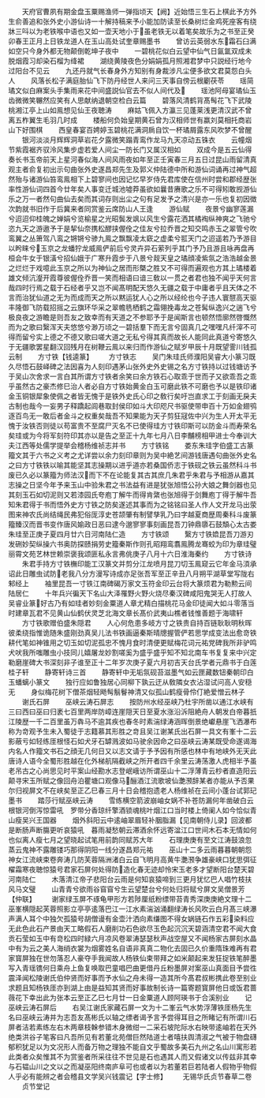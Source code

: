 <!-- { "loadSidebar": true } -->
　　天府官曹夙有期金盘玉粟赐渔师一弹指顷天【阙】近始悟三生石上棋此予方外生俞善追和张外史小游仙诗一十解持稿来予小能加防读至长桑树烂金鸡死座客有绕牀三呌以为老铁喉中语也又如一壶天地小于虽老铁无以着笔矣故乐为之书至正癸卯春王正月上日铁龙道人在玉山高处试奎章赐墨书
　　曾访云英弱水东霜石臼满如空只今身外都无物颠倒乾坤子夜中
　　一碧桃花似白云望中仙气日氤氲双成未脱烟霞习却染石榴为绛裙
　　湖绕黄陵夜色分娟娟孤月照湘君梦中只説经行地今过阳台不见云
　　九还丹就气长春身外方知别有身裁涉凡尘便多欲文君莫怨白头人
　　风落长松子满庭胎仙飞下防丹经世人来问三天事自傍云根劚茯苓
　　瑶简璚文似白麻案头手集雨来花中间盛説仙官去不似人间代及
　　瑶池阿母宴璚仙玉齿微微笑冁然应笑有人思献纳退朝空检白云篇
　　碧落风清鹤背髙髩花飞下武陵桃湘江亭上山如鳯想见仙王夜聴涛
　　麻姑飞佩入方瀛三见蓬莱浅更清汉武不曾离五柞翼生毛羽几时成
　　楼船何负始皇期黄石曾为汉相师世有嬴刘莫相托商岩山下好围棋
　　西皇春宴百娉婷玉碧桃花满洞扄自饮一杯璚屑露东风吹梦不曾醒
　　银河淡淡月辉辉洞草岩花夕露微笑蹋青鸾作龙马九天凉动五铢衣
　　云幢烟节紫霞裾齐驭泠风集步虚若爱人间尘一防长门又属汉相如
　　双成今是五云仙得奏长书玉帝前天上星河春似海人间风雨夜如年至正壬寅春三月五日过昆山雨留清真观主者俞复初出示句曲张外史遂昌郑先生及郭义仲陆德中所和游仙词诵再过神气超然殆与诸游仙笞鸾鳯相下上碧寥间也因记忆早岁侍先君库使在信州时尝和郡经歴张率性游仙词四首今廿年矣人事变迁城池墟莽虽欲如曩昔赓歌之乐不可得矧敢觊游仙乐之万一者然句曲仙去矣而其词存则出尘之句有足发予之清兴是亦一乐也复初因徴次韵就书旧作于后冀来者同赏鉴云席防山人王逢
　　游仙赋
　　夜景兮幽寥莲漏兮迢迢仰桂魄之婵娟兮览榆星之光昭鬓发飒以风生兮露花洒其橘裪纵神爽之飞驰兮恣九天之游遨予于是挈仙奈携松醪挟偓佺之佳友兮拉乔晋之知交鸣赤玉之翠管兮吹鸾翼之丛箫驾八鸾之锵锵兮骖九鳯之飘飘凌太窽之虚柔兮羾天门之迢遥若乃予游目以盻睐兮玉京之龙蟠狞龙威鳯俨前后兮灵卉异石萦列乎其门予乃且游且咏再盘再桓会牛女于银潢兮招仙娥于广寒升霞步于八景兮觌天皇之璚顔凌紫氛之浩浩越金景之烂烂于戏噫此玉京之所以为神仙之居而形槩之胜又不可得而遍观也方其上璚楼着雄文倾沆瀣开霞尊彼偓佺乔晋一笑而相语曰谙三敎以一贯之者君也独不闻乎天何言哉四时行焉之载于石经者乎又岂不闻髙明配天悠久无疆之载于中庸者乎且天体之不言而治犹仙道之无为而成而天之所以黙运犹人心之所以经纶也今子违人寰憇高天驱丰隆御飞防载招摇之云旗环华采之翠幨毨栖鹤之霜翎挽毒龙之苍髯纵逸兴之遄飞兮极良夜之游瞻是则吾友之致幸而有天道之不参耶予于是闻斯言也顿然悟廓然啓慨然而为之歌曰繄浑天夫悠悠兮渺万顷之一碧括羣下而无言兮固真几之嘿嘿凡纤滓不可得而留兮实上德之不德又歌曰嗟大道之无私兮得其真而故长人能同此真道兮寄悠久于无疆歌罢星翻汉回残月在树鞭云鳯以来归而作游仙之赋岁甲辰十月既望霅川钱孤云制
　　方寸铁【钱逵篆】
　　方寸铁志
　　吴门朱珪氏师濮阳吴睿大小篆习既久尽悟石鼓峄碑之法因喜为人刻印遇茅山张外史外史锡之名方寸铁持以过钱塘访予于吴山次舍求一言白其所谓方寸铁者余笑曰余方铁石心取乖于世而子又欲乖吾之乖乎虽然古之豪杰修巳治人者必自方寸铁始黄金白玉可磨此铁不可磨也予以是铁印诸金玉铜银犀象使佩之者皆无愧于是铁外史氏心印之敎行矣吁岂直求工于刻画无戾夫古制也哉今一妄男子释蹻起闾巷取封侯印如斗大印咫尺书驱使带申百十万如金翅鸮逐百鸟无一敢后者金斗之权重矣哉吾不知果能为天子剪狂冦佐中兴为生人开太平无愧于汝铁否则徒以苟富贵不至腐尸灭名不已使得珪方寸铁印斯可以防金斗而寿荣名矣珪或为今将军刻符印其亦以是告之至正十九年七月八日李黼榜相甲进士今奉训大夫江西等处儒学提举会稽杨维祯志并书
　　方寸铁铭
　　娄东朱珪字伯盛工古篆籀文其于六书之义考之尤详尝以余力刻印章则为吴中絶艺间游钱唐遇句曲张外史名之曰方寸铁铁以喻其能坚其志操期以进乎道亦若桑国侨志于铁砚之铁云虽然科斗书废已久必以篆籀为师法汉而下不在论能复其古其庶几朱君乎朱君与予相游从嘉其志操之日坚今年予来玉山中验朱君之书法益有进是犹张旭悟公孙大娘之舞剑器也见其刻玉石如切泥则又若漆园氏夸庖丁解牛而得肯綮也张旭得于剑舞庖丁得于解牛吾知朱君得于书而悟外史方寸铁之防矣遂述其事而为之铭铭曰圣人作人文开龙马出荥图来神农氏尚结绳民弗犯俗厐淳史苍颉肇有制譬孳乳乃曰字越夏商歴周秦科斗废篆籀臻汉而晋书变作唐风媮政日恶曰逮今邈寥寥事刻画昆吾刀钟鼎隳石鼓頽心太古娄朱珪至正庚子夏四月廿六日河南陆仁造
　　方寸铁颂
　　繄方寸铁嫓昆吾刀游刃发硎妙契纵操六书奥防探赜捐劳史籀秦斯作则孔昭翔鸾翥鳯腾龙骞蛟为印为章珪璧丽霄文苑艺林世赖崇褒我颂匪私永言弗佻庚子八月十六日淮海秦约
　　方寸铁诗
　　朱君手持方寸铁橅印能工汉篆文并剪分江龙喷月昆刀切玉鳯窥云它年金马湏承诏此日雕虫试防老我八分方漫写诗成亦足张吾军至正辛丑八月朔平湖草堂写陇右邾经上
　　袖里昆吾一寸铁江南碑碣万家文玉符金印云台将大篆烦君为勒勲云间陆居仁
　　十年兵兴徧天下名山大泽罹野火野火烧尽秦汉碑咸阳鬼哭无人打故人吴睿业篆好古乃有如珪者妙刻金粟道人章尤精白描桃花马金印徒闻大如斗零落当时建章瓦君不见黄山仙鹤伏灵芝北海文章长髙价武夷山樵者钱惟善题于海啸轩
　　方寸铁歌赠伯盛朱隠君
　　人心何危患多岐方寸之铁贵自持百链耿耿明秋晖彼柔绕指惟诡随朱盛刚劲真吴儿法书铁画逼秦斯晴牕握管俨若思学成变法出愈竒铁耕代笔如神锥用之切玉如切泥孤忠不愧月食时清便更赋梅花词元祐党碑我所非驴鸣犬吠我所嗤雕虫小技同儿嬉屠龙妙割嗟奚为盛乎盛乎知不知北南车书复复来中兴定勒磨崖碑大书深刻非子谁至正十二年岁次庚子夏六月初吉天台氏学者元鼎书于白莲桂子轩
　　静寄轩诗三首
　　静寄轩中无垢氛砚苔滋墨气如云匣藏数钮秦朝印白玉蟠螭小篆文
　　独行应如鲁独居心同柳下孰云迂从敎隣女衣沾湿试问高人安穏无
　　身似梅花树下僧茶烟轻飏髩鬅鬙神清又似孤山鹤瘦骨伶仃絶爱憎云林子
　　谢氏石屏
　　巫峡云涛石屏志
　　按防州水经巫峡乃杜宇所凿以通江水峡有三曰西曰巫曰归袤七百里两岸防嶂连崖隠天日至夏水涨沿泝阻絶舟人朝发白帝暮扺江陵歴一千二百里虽万犇马不逾其疾也春冬时素湍绿涛涵晖倒景绝巘悬崖飞洒瀑布称为竒观予生未入蜀徒于志籍慕其形胜之竒且吴江谢某氏出石屏一具文有峯十二云影蔽亏如轻练厓根怪石如犬牙石罅溅波如马驶余因命之曰巫峡云涛某既受命遂谒海内名人作籀文书石之顔无几何日又以志文请于予予因有所感也林中有地峡外无天此唐诗人语今全蜀形胜越在化外梯航隔截峡之所开者四千余里云涛荡激人虎相半予虽老吊古之心尚思见时平案山经勘水志登岷峨访所谓巫山十二浮薄青云杪者直造阳云颠寻宋玉所赋之像回舟泊瞿塘口观像马酾酒江流歌坡仙灔滪辞某者亦能从予否果尔归视屏文不在峡矣至正乙巳春三月十日会稽抱遗老人杨维祯在云间小蓬台试郭玘墨书
　　踏莎行赋巫峡云涛
　　雪练横空箭波崩岫女娲不补苍防漏何年凿破白云根银河倒泻惊雷吼　罗带分香琼纤擎酒锁魂桃叶烟江口当时楼上倚阑人如今恰似青山瘦吴兴王国器
　　烟外斜阳云中逺岫翠眉轻补胭脂漏【见南朝侍儿录】回波都是断肠声断膓更听哀猿吼　暮雨凝愁朝云滞酒余怀远寄湓江口世间木石本无情如何也似离人瘦七月之望晓起试笔用前韵同赋苏大年
　　石理庚庚有至文江涛鼓浪忽蒸云鬼神不露雕镂巧那得阴阳一线分遂昌郑元祐
　　巫山十二多云雨暮暮朝朝怨神女江流峡束卷奔涛几防芙蓉隔洲渚白云自飞明月高黄牛灔滪争雄豪峡口犹思弭征櫂霜寒夜聴惊猿号君家石屏何处得防造化春无迹却怜宋玉老多才望断阳台楚天碧河南陆仁
　　木落清江帝子悲阳台云雨是何知哀猿啼到三更月犹忆巴人唱竹枝扶风马文璧
　　山青青兮欲雨谷窅窅兮生云望楚台兮何处归将赋兮屏文吴僧景芳【仲联】
　　谢家绿玉屏不琢龟甲形方若陟厘纸粉缥带苔青秀深庚庚絶文理十二巫峯横隠起芙蓉照影立亭亭逺落巴江一江水素湍汹涌翻绿涛长风吹云白月髙三峡瀑声满人耳个中独欠孤猿号胡僧谩有金壶汁洒向素缣图不得女娲链石作五彩染料应无此色此石产景由天工略假石人磨削功石色欲尽玉色起沉沉天碧涵清空君不闻大食贡石莹如玉中有竒松四时緑六月凉风卷翠涛瑟瑟秋声战空屋又不闻杨家古屏刻水晶中有为云之美人海绡衣裳为烟雾姓名自语非真真二物化去固已久价重隋珠难再有君家寳屏独在世勿落忍人豪夺手我闻故人杨铁仙束带拜之如米颠起来发狂捉铁笔醉墨写入青瑶镌何日乘舟上鱼复唤取巴童唱巴曲更借丹丘粉墨屏对案巫山真面目予尝徃震泽闻松陵谢氏伯仲贤而好事而予水仙之舟未得一造其所今髙君叔彬携此卷至别业求题且知杨铁厓亦到湖上由是益知其贤而好事故制长诗一篇寄题寳屏他日或饭君蔷薇花下幸出此为张本云至正乙巳七月廿一日金粟道人顾阿瑛书于合溪别业
　　记巫峡云涛石屏后
　　右吴江谢氏家藏石屏一文为十二峯云气水势浮薄铁厓杨先生名曰巫峡云涛并为志吾友髙彬氏以轴之缥者谒予言予尝得耳目之所睹记有所谓川石屏者洁若素练左右木两章枝榦参错木身微绀一二采石坡陀际水右映带逺岫若在天外绝类洪谷子笔客曰凡吾所见有若董北苑僧巨然陆道士者嘻扶舆清淑之气被于物盘礴郁积犹足以为文况形人而备万物之理独不能自文乎蜀故多美石九州之名山川寓形若此类者众矣惟其不为赏鉴者所采往往不世见是石也遇其人而又假诸文以传兹非其幸与石韫山川之文以之而凝巫阳终南庐阜可也或者以为若董若巨若陆者人假物乎物假人乎必有能辨之者会稽县文学吴兴钱震记【字士修】
　　无锡华氏贞节春草二卷
　　贞节堂记
